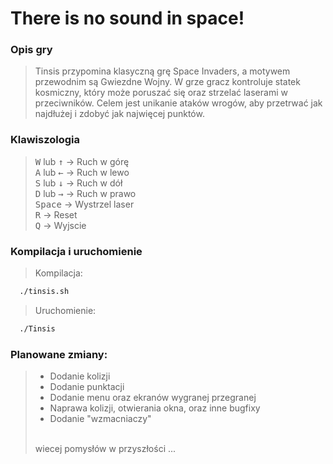 # There is no sound in space!
### Opis gry
> Tinsis przypomina klasyczną grę Space Invaders, 
a motywem przewodnim są Gwiezdne Wojny. W grze gracz kontroluje statek kosmiczny, który może poruszać się oraz strzelać laserami w przeciwników. Celem jest unikanie ataków wrogów, aby przetrwać jak najdłużej i zdobyć jak najwięcej punktów.
### Klawiszologia
> <kbd>W</kbd> lub <kbd>↑</kbd> &rarr; Ruch w górę</br>
> <kbd>A</kbd> lub <kbd>←</kbd> &rarr; Ruch w lewo</br>
> <kbd>S</kbd> lub <kbd>↓</kbd> &rarr; Ruch w dół</br>
> <kbd>D</kbd> lub <kbd>→</kbd> &rarr; Ruch w prawo</br>
<kbd>Space</kbd> &rarr; Wystrzel laser</br>
> <kbd>R</kbd> &rarr; Reset</br>
> <kbd>Q</kbd> &rarr; Wyjscie</br>
### Kompilacja i uruchomienie
> Kompilacja:</br>
```bash
  ./tinsis.sh
```
> Uruchomienie:</br>
```bash
  ./Tinsis
```
### Planowane zmiany:
> - Dodanie kolizji
> - Dodanie punktacji
> - Dodanie menu oraz ekranów wygranej przegranej
> - Naprawa kolizji, otwierania okna, oraz inne bugfixy
> - Dodanie "wzmacniaczy"
> </br>
> wiecej pomysłów w przyszłości ...